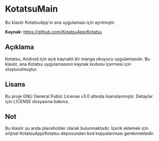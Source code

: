 # KotatsuMain

Bu klasör KotatsuApp'ın ana uygulaması için ayrılmıştır.

**Kaynak:** https://github.com/KotatsuApp/Kotatsu

## Açıklama

Kotatsu, Android için açık kaynaklı bir manga okuyucu uygulamasıdır. Bu klasör, ana Kotatsu uygulamasının kaynak kodunu içermesi için oluşturulmuştur.

## Lisans

Bu proje GNU General Public License v3.0 altında lisanslanmıştır. Detaylar için LICENSE dosyasına bakınız.

## Not

Bu klasör şu anda placeholder olarak bulunmaktadır. İçerik eklemek için orijinal KotatsuApp/Kotatsu deposundan kod kopyalanması gerekmektedir.